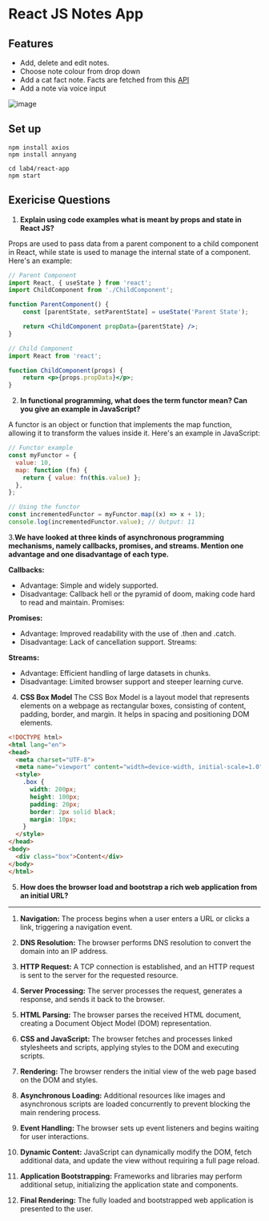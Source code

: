 # React JS Notes App

## Features
- Add, delete and edit notes.
- Choose note colour from drop down
- Add a cat fact note. Facts are fetched from this [API](https://catfact.ninja/fact)
- Add a note via voice input

![image](https://github.com/ronan-s1/C20391216-rich-web-application/assets/85257187/7c3f8319-3e02-4146-9b17-dce2590d02a6)

## Set up

```
npm install axios
npm install annyang
```

```
cd lab4/react-app
npm start
```


## Exericise Questions

1. **Explain using code examples what is meant by props and state in React JS?**

Props are used to pass data from a parent component to a child component in React, while state is used to manage the internal state of a component. Here's an example:

```jsx
// Parent Component
import React, { useState } from 'react';
import ChildComponent from './ChildComponent';

function ParentComponent() {
    const [parentState, setParentState] = useState('Parent State');

    return <ChildComponent propData={parentState} />;
}

// Child Component
import React from 'react';

function ChildComponent(props) {
    return <p>{props.propData}</p>;
}
```

2. **In functional programming, what does the term functor mean? Can you give an example in JavaScript?**

A functor is an object or function that implements the map function, allowing it to transform the values inside it. Here's an example in JavaScript:

```jsx
// Functor example
const myFunctor = {
  value: 10,
  map: function (fn) {
    return { value: fn(this.value) };
  },
};

// Using the functor
const incrementedFunctor = myFunctor.map((x) => x + 1);
console.log(incrementedFunctor.value); // Output: 11

```

3.**We have looked at three kinds of asynchronous programming mechanisms, namely callbacks, promises, and streams. Mention one advantage and one disadvantage of each type.**

**Callbacks:**

- Advantage: Simple and widely supported.
- Disadvantage: Callback hell or the pyramid of doom, making code hard to read and maintain.
Promises:

**Promises:**
- Advantage: Improved readability with the use of .then and .catch.
- Disadvantage: Lack of cancellation support.
Streams:

**Streams:**
- Advantage: Efficient handling of large datasets in chunks.
- Disadvantage: Limited browser support and steeper learning curve.



4. **CSS Box Model**
The CSS Box Model is a layout model that represents elements on a webpage as rectangular boxes, consisting of content, padding, border, and margin. It helps in spacing and positioning DOM elements.

```html
<!DOCTYPE html>
<html lang="en">
<head>
  <meta charset="UTF-8">
  <meta name="viewport" content="width=device-width, initial-scale=1.0">
  <style>
    .box {
      width: 200px;
      height: 100px;
      padding: 20px;
      border: 2px solid black;
      margin: 10px;
    }
  </style>
</head>
<body>
  <div class="box">Content</div>
</body>
</html>
```

5. **How does the browser load and bootstrap a rich web application from an initial URL?**

<hr>

1. **Navigation:** The process begins when a user enters a URL or clicks a link, triggering a navigation event.

2. **DNS Resolution:** The browser performs DNS resolution to convert the domain into an IP address.

3. **HTTP Request:** A TCP connection is established, and an HTTP request is sent to the server for the requested resource.

4. **Server Processing:** The server processes the request, generates a response, and sends it back to the browser.

5. **HTML Parsing:** The browser parses the received HTML document, creating a Document Object Model (DOM) representation.

6. **CSS and JavaScript:** The browser fetches and processes linked stylesheets and scripts, applying styles to the DOM and executing scripts.

7. **Rendering:** The browser renders the initial view of the web page based on the DOM and styles.

8. **Asynchronous Loading:** Additional resources like images and asynchronous scripts are loaded concurrently to prevent blocking the main rendering process.

9. **Event Handling:** The browser sets up event listeners and begins waiting for user interactions.

10. **Dynamic Content:** JavaScript can dynamically modify the DOM, fetch additional data, and update the view without requiring a full page reload.

11. **Application Bootstrapping:** Frameworks and libraries may perform additional setup, initializing the application state and components.

12. **Final Rendering:** The fully loaded and bootstrapped web application is presented to the user.

